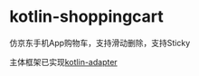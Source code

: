 # kotlin-shoppingcart
仿京东手机App购物车，支持滑动删除，支持Sticky  

主体框架已实现[kotlin-adapter](https://github.com/wuhenzhizao/kotlin-adapter)
